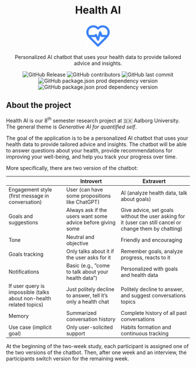<p align="center">
    <h1 align="center">Health AI</h1>
    <p align="center">
        <img align="center" width="70" src="./assets/icons/splash-icon.png"/>
    </p>
    <p align="center">
        Personalized AI chatbot that uses your health data to provide tailored advice and insights.
    </p>
</p>

<p align="center">
    <img alt="GitHub Release" src="https://img.shields.io/github/v/release/julien-wff/health-ai">
    <img alt="GitHub contributors" src="https://img.shields.io/github/contributors/julien-wff/health-ai">
    <img alt="GitHub last commit" src="https://img.shields.io/github/last-commit/julien-wff/health-ai">
    <img alt="GitHub package.json prod dependency version" src="https://img.shields.io/github/package-json/dependency-version/julien-wff/health-ai/expo">
    <img alt="GitHub package.json prod dependency version" src="https://img.shields.io/github/package-json/dependency-version/julien-wff/health-ai/react-native">
</p>

## About the project

Health AI is our 8<sup>th</sup> semester research project at 🇩🇰 Aalborg University. The general theme is _Generative
AI for quantified self_.

The goal of the application is to be a personalized AI chatbot that uses your health data to provide tailored advice and
insights. The chatbot will be able to answer questions about your health, provide recommendations for improving your
well-being, and help you track your progress over time.

More specifically, there are two version of the chatbot:

|                                                                     | Introvert                                                     | Extravert                                                                                                |
|---------------------------------------------------------------------|---------------------------------------------------------------|----------------------------------------------------------------------------------------------------------|
| Engagement style (first message in conversation)                    | User (can have some propositions like ChatGPT)                | AI (analyze health data, talk about goals)                                                               |
| Goals and suggestions                                               | Always ask if the users want some advice before giving some   | Give advice, set goals without the user asking for it (user can still cancel or change them by chatting) |
| Tone                                                                | Neutral and objective                                         | Friendly and encouraging                                                                                 |
| Goals tracking                                                      | Only talks about it if the user asks for it                   | Remember goals, analyze progress, reacts to it                                                           |
| Notifications                                                       | Basic (e.g., ”come to talk about your health data”)           | Personalized with goals and health data                                                                  |
| If user query is impossible (talks about non-health related topics) | Just politely decline to answer, tell it’s only a health chat | Politely decline to answer, and suggest conversations topics                                             |
| Memory                                                              | Summarized conversation history                               | Complete history of all past conversations                                                               |
| Use case (implicit goal)                                            | Only user-solicited support                                   | Habits formation and continuous tracking                                                                 |

At the beginning of the two-week study, each participant is assigned one of the two versions of the chatbot. Then, after
one week and an interview, the participants switch version for the remaining week.
